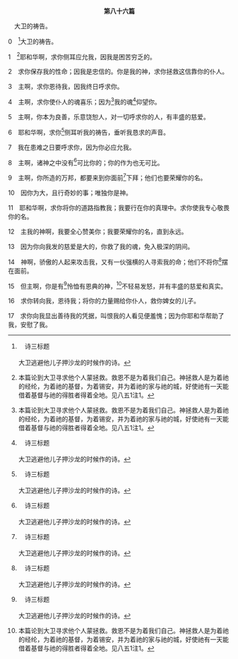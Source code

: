 <p style="text-align:center;font-weight:bold;">第八十六篇</p>

<a name="0">

<span id="spsm">　大卫的祷告。

0　[^a]大卫的祷告。

[^a]:　诗三标题<br><br>大卫逃避他儿子押沙龙的时候作的诗。

1　[^1]耶和华啊，求你侧耳应允我，因我是困苦穷乏的。

[^1]:本篇论到大卫寻求他个人蒙拯救。救恩不是为着我们自己。神拯救人是为着祂的经纶，为着祂的基督，为着锡安，并为着祂的家与祂的城，好使祂有一天能借着基督与祂的得胜者得着全地。见八五1注1。

2　求你保存我的性命；因我是忠信的。你是我的神，求你拯救这信靠你的仆人。

3　主啊，求你恩待我，因我终日呼求你。

4　主啊，求你使仆人的魂喜乐；因为[^1]我的魂[^a]仰望你。

[^1]:直译，我向你举起我的魂。

[^a]:　诗二五1；一四三8<br><br>诗25:1　大卫的诗。<br><br>耶和华啊，我的魂仰望你。<br><br>诗143:8　求你使我清晨得听你的慈爱，因我信靠你。求你使我知道当行的道路，因我的魂仰望你。

5　主啊，你本为良善，乐意饶恕人，对一切呼求你的人，有丰盛的慈爱。

6　耶和华啊，求你[^a]侧耳听我的祷告，垂听我恳求的声音。

[^a]:　诗五五1<br><br>诗55:1　大卫的训诲诗，交与歌咏长；用丝弦的乐器。<br><br>神啊，求你侧耳听我的祷告；不要隐藏不听我的恳求。

7　我在患难之日要呼求你，因为你必应允我。

8　主啊，诸神之中没有[^a]可比你的；你的作为也无可比。

[^a]:　出十五11<br><br>出15:11　耶和华啊，众神之中，有谁像你？有谁像你，圣别荣耀，可颂可畏，施行奇事？

9　主啊，你所造的万邦，都要来到你面前[^a]下拜；他们也要荣耀你的名。

[^a]:　诗二二27；六六4；启十五4<br><br>诗22:27　地的四极都要想念耶和华，并且归向祂；列国的万族，都要在你面前敬拜。<br><br>诗66:4　全地都要敬拜你，歌颂你；他们要歌颂你的名。〔细拉〕<br><br>启15:4　主啊，谁敢不敬畏你，不荣耀你的名？因为独有你是圣的，万民都要来，在你面前敬拜，因你的判决已经显明出来了。

10　因你为大，且行奇妙的事；唯独你是神。

11　耶和华啊，求你将你的道路指教我；我要行在你的真理中。求你使我专心敬畏你的名。

12　主我的神啊，我要全心赞美你；我要荣耀你的名，直到永远。

13　因为你向我发的慈爱是大的，你救了我的魂，免入极深的阴间。

14　神啊，骄傲的人起来攻击我，又有一伙强横的人寻索我的命；他们不将你[^a]摆在面前。

[^a]:　诗五四3<br><br>诗54:3　因为外人起来攻击我，强暴人寻索我的命；他们不把神摆在眼里。〔细拉〕

15　但主啊，你是有[^a]怜恤有恩典的神，[^1]不轻易发怒，并有丰盛的慈爱和真实。

[^1]:或，恒久忍耐。一○三8，一四五8者同。

[^a]:　出三四6；民十四18；诗一〇三8；一四五8<br><br>出34:6　耶和华在他面前经过，宣告说，耶和华，耶和华，是有怜恤、有恩典的神，不轻易发怒，并有丰盛的慈爱和信实；<br><br>民14:18　耶和华不轻易发怒，并有丰盛的慈爱，赦免罪孽和过犯；但祂绝不以有罪的为无罪，必追讨他的罪孽，自父及子，直到三四代。<br><br>诗103:8　耶和华有怜恤，有恩典，不轻易发怒，且有丰盛的慈爱。<br><br>诗145:8　耶和华有恩典，有怜恤，不轻易发怒，大有慈爱。

16　求你转向我，恩待我；将你的力量赐给你仆人，救你婢女的儿子。

17　求你向我显出善待我的凭据，叫恨我的人看见便羞愧；因为你耶和华帮助了我，安慰了我。

